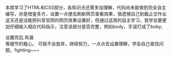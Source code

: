 本周学习了HTML和CSS部分，各知识点还需多加理解，代码尚未能做到完全自主编写，亦是借鉴多方，设置一点便去刷新网页查看效果，很遗憾自己到截止交作业这天还是没能把抖音官网的网页效果设置好，但通过这周的自主学习，我学会要更加仔细输入相应代码指示，注意该部分是否完整，例如body，手误打成了boby;<div>设置完后,有漏</div>等细节的粗心。
可我不会放弃，继续努力，一点点去设置理解，学会自己查找问题。fighting~~~